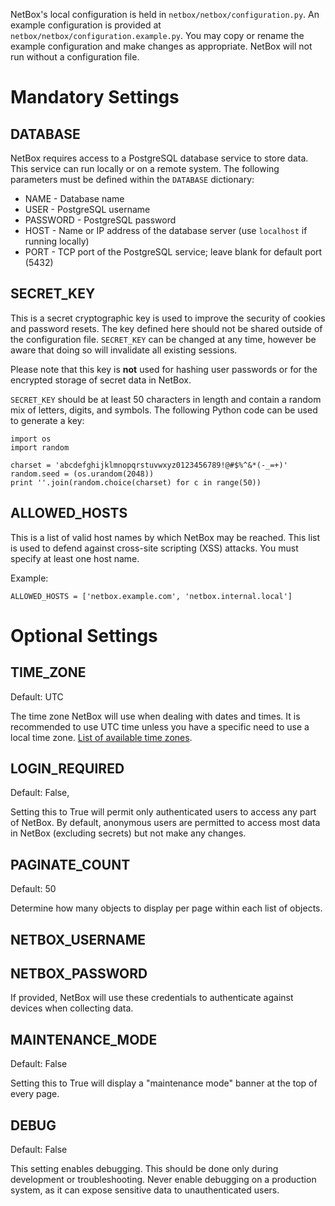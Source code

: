 NetBox's local configuration is held in `netbox/netbox/configuration.py`. An example configuration is provided at `netbox/netbox/configuration.example.py`. You may copy or rename the example configuration and make changes as appropriate. NetBox will not run without a configuration file.

# Mandatory Settings

## DATABASE

NetBox requires access to a PostgreSQL database service to store data. This service can run locally or on a remote system. The following parameters must be defined within the `DATABASE` dictionary:

* NAME - Database name
* USER - PostgreSQL username
* PASSWORD - PostgreSQL password
* HOST - Name or IP address of the database server (use `localhost` if running locally)
* PORT - TCP port of the PostgreSQL service; leave blank for default port (5432)

## SECRET_KEY

This is a secret cryptographic key is used to improve the security of cookies and password resets. The key defined here should not be shared outside of the configuration file. `SECRET_KEY` can be changed at any time, however be aware that doing so will invalidate all existing sessions.

Please note that this key is **not** used for hashing user passwords or for the encrypted storage of secret data in NetBox.

`SECRET_KEY` should be at least 50 characters in length and contain a random mix of letters, digits, and symbols. The following Python code can be used to generate a key:

```
import os
import random

charset = 'abcdefghijklmnopqrstuvwxyz0123456789!@#$%^&*(-_=+)'
random.seed = (os.urandom(2048))
print ''.join(random.choice(charset) for c in range(50))
```

## ALLOWED_HOSTS

This is a list of valid host names by which NetBox may be reached. This list is used to defend against cross-site scripting (XSS) attacks. You must specify at least one host name.

Example:

```
ALLOWED_HOSTS = ['netbox.example.com', 'netbox.internal.local']
```

# Optional Settings

## TIME_ZONE

Default: UTC

The time zone NetBox will use when dealing with dates and times. It is recommended to use UTC time unless you have a specific need to use a local time zone. [List of available time zones](https://en.wikipedia.org/wiki/List_of_tz_database_time_zones).

## LOGIN_REQUIRED

Default: False,

Setting this to True will permit only authenticated users to access any part of NetBox. By default, anonymous users are permitted to access most data in NetBox (excluding secrets) but not make any changes.

## PAGINATE_COUNT

Default: 50

Determine how many objects to display per page within each list of objects.

## NETBOX_USERNAME

## NETBOX_PASSWORD

If provided, NetBox will use these credentials to authenticate against devices when collecting data.

## MAINTENANCE_MODE

Default: False

Setting this to True will display a "maintenance mode" banner at the top of every page.

## DEBUG

Default: False

This setting enables debugging. This should be done only during development or troubleshooting. Never enable debugging on a production system, as it can expose sensitive data to unauthenticated users. 
